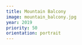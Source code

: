 ```yaml
---
title: Mountain Balcony
image: mountain_balcony.jpg
year: 2019
priority: 50
orientation: portrait
---
```

